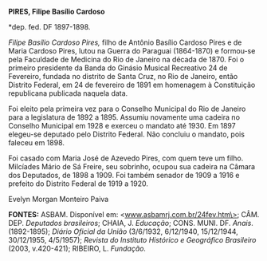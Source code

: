 **PIRES, Filipe Basílio Cardoso**

\*dep. fed. DF 1897-1898.

*Filipe Basílio Cardoso Pires,* filho de Antônio Basílio Cardoso Pires e
de Maria Cardoso Pires, lutou na Guerra do Paraguai (1864-1870) e
formou-se pela Faculdade de Medicina do Rio de Janeiro na década de
1870. Foi o primeiro presidente da Banda do Ginásio Musical Recreativo
24 de Fevereiro, fundada no distrito de Santa Cruz, no Rio de Janeiro,
então Distrito Federal, em 24 de fevereiro de 1891 em homenagem à
Constituição republicana publicada naquela data.

Foi eleito pela primeira vez para o Conselho Municipal do Rio de Janeiro
para a legislatura de 1892 a 1895. Assumiu novamente uma cadeira no
Conselho Municipal em 1928 e exerceu o mandato até 1930. Em 1897
elegeu-se deputado pelo Distrito Federal. Não concluiu o mandato, pois
faleceu em 1898.

Foi casado com Maria José de Azevedo Pires, com quem teve um filho.
Milcíades Mário de Sá Freire, seu sobrinho, ocupou sua cadeira na Câmara
dos Deputados, de 1898 a 1909. Foi também senador de 1909 a 1916 e
prefeito do Distrito Federal de 1919 a 1920.

Evelyn Morgan Monteiro Paiva

**FONTES:** ASBAM. Disponível em: \<www.asbamrj.com.br/24fev.htm\>; CÂM.
DEP. *Deputados brasileiros*; CHAIA, J. *Educação*; CONS. MUNI. DF.
*Anais*. (1892-1895); *Diário Oficial da União* (3/6/1932, 6/12/1940,
15/12/1944, 30/12/1955, 4/5/1957); *Revista do Instituto Histórico e
Geográfico Brasileiro* (2003, v.420-421); RIBEIRO, L. *Fundação.*
